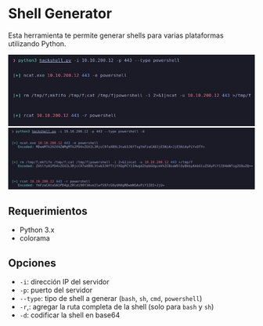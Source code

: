 # Shell Generator

Esta herramienta te permite generar shells para varias plataformas utilizando Python. 

![Funcionamiento](https://raw.githubusercontent.com/skayblye/ShellsGenerator/main/img/Blue-2023-04-07-18-53-51.png)
![Funcionamiento](https://raw.githubusercontent.com/skayblye/ShellsGenerator/main/img/Blue-2023-04-07-18-54-13.png)

## Requerimientos

- Python 3.x
- colorama

## Opciones

- `-i`: dirección IP del servidor
- `-p`: puerto del servidor
- `--type`: tipo de shell a generar (`bash`, `sh`, `cmd`, `powershell`)
- `-r`,: agregar la ruta completa de la shell (solo para `bash` y `sh`)
- `-d`: codificar la shell en base64

